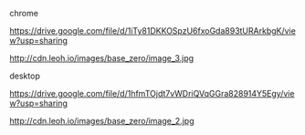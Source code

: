 chrome

https://drive.google.com/file/d/1iTy81DKKOSpzU6fxoGda893tURArkbgK/view?usp=sharing

http://cdn.leoh.io/images/base_zero/image_3.jpg

desktop

https://drive.google.com/file/d/1hfmTOjdt7vWDriQVqGGra828914Y5Egy/view?usp=sharing

http://cdn.leoh.io/images/base_zero/image_2.jpg

